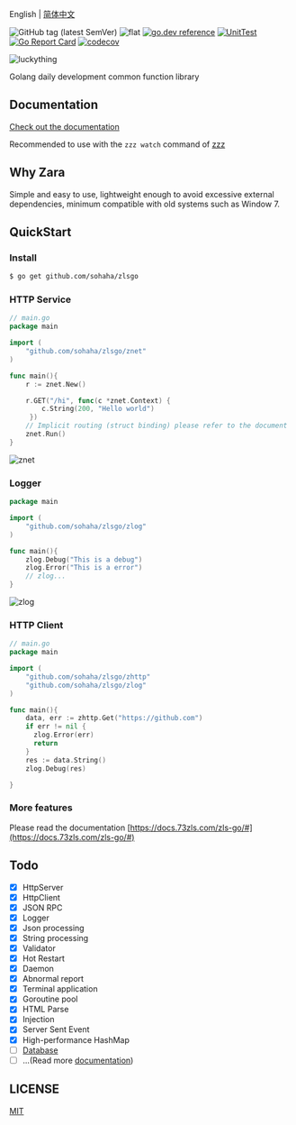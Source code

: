 English | [简体中文](./README.md)

![GitHub tag (latest SemVer)](https://img.shields.io/github/v/tag/sohaha/zlsgo)
![flat](https://img.shields.io/github/languages/top/sohaha/zlsgo.svg?style=flat)
[![go.dev reference](https://img.shields.io/badge/go.dev-reference-007d9c?logo=go&logoColor=white&style=flat)](https://pkg.go.dev/github.com/sohaha/zlsgo?tab=subdirectories)
[![UnitTest](https://github.com/sohaha/zlsgo/actions/workflows/go.yml/badge.svg)](https://github.com/sohaha/zlsgo/actions/workflows/go.yml)
[![Go Report Card](https://goreportcard.com/badge/github.com/sohaha/zlsgo)](https://goreportcard.com/report/github.com/sohaha/zlsgo)
[![codecov](https://codecov.io/gh/sohaha/zlsgo/branch/master/graph/badge.svg)](https://codecov.io/gh/sohaha/zlsgo)

![luckything](https://www.notion.so/image/https%3A%2F%2Fs3-us-west-2.amazonaws.com%2Fsecure.notion-static.com%2Fa4bcc6b2-32ef-4a7d-ba1c-65a0330f632d%2Flogo.png?table=block&id=37f366ec-0593-4a21-94c0-c24023a85354&width=590&cache=v2)

Golang daily development common function library

## Documentation

[Check out the documentation](https://docs.73zls.com/zls-go/#)

Recommended to use with the `zzz watch` command of [zzz](https://github.com/sohaha/zzz)

## Why Zara

Simple and easy to use, lightweight enough to avoid excessive external dependencies,
minimum compatible with old systems such as Window 7.

## QuickStart

### Install

```bash
$ go get github.com/sohaha/zlsgo
```

### HTTP Service

```go
// main.go
package main

import (
    "github.com/sohaha/zlsgo/znet"
)

func main(){
    r := znet.New()

    r.GET("/hi", func(c *znet.Context) {
        c.String(200, "Hello world")
     })
    // Implicit routing (struct binding) please refer to the document
    znet.Run()
}
```

![znet](https://www.notion.so/image/https%3A%2F%2Fs3-us-west-2.amazonaws.com%2Fsecure.notion-static.com%2F1d7f2372-5d58-4848-85ca-1bedf8ad14ae%2FUntitled.png?table=block&id=18fdfaa9-5dab-4cb8-abb3-f19ff37ed3f0&width=2210&userId=&cache=v2)

### Logger

```go
package main

import (
    "github.com/sohaha/zlsgo/zlog"
)

func main(){
    zlog.Debug("This is a debug")
    zlog.Error("This is a error")
    // zlog...
}
```

![zlog](https://www.notion.so/image/https%3A%2F%2Fs3-us-west-2.amazonaws.com%2Fsecure.notion-static.com%2Fd8cc2527-8d9d-466c-b5c8-96e706ee0691%2FUntitled.png?table=block&id=474726aa-05fd-47ba-b270-59017c59817b&width=2560&cache=v2)

### HTTP Client

```go
// main.go
package main

import (
    "github.com/sohaha/zlsgo/zhttp"
    "github.com/sohaha/zlsgo/zlog"
)

func main(){
    data, err := zhttp.Get("https://github.com")
    if err != nil {
      zlog.Error(err)
      return
    }
    res := data.String()
    zlog.Debug(res)

}
```

### More features

Please read the documentation [https://docs.73zls.com/zls-go/#](https://docs.73zls.com/zls-go/#)

## Todo

- [x] HttpServer
- [x] HttpClient
- [x] JSON RPC
- [x] Logger
- [x] Json processing
- [x] String processing
- [x] Validator
- [x] Hot Restart
- [x] Daemon
- [x] Abnormal report
- [x] Terminal application
- [x] Goroutine pool
- [x] HTML Parse
- [x] Injection
- [x] Server Sent Event
- [x] High-performance HashMap
- [ ] [Database](https://github.com/sohaha/zdb)
- [ ] ...(Read more [documentation](https://docs.73zls.com/zls-go/#))

## LICENSE

[MIT](LICENSE)
